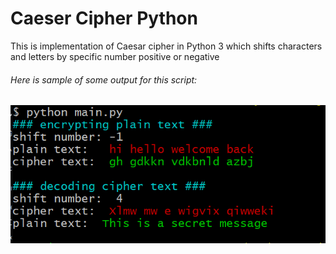 # Caeser Cipher Python
This is implementation of Caesar cipher in Python 3 which shifts characters and letters by specific number positive or negative

###### Here is sample of some output for this script:

![output](caeserCipher2.png)
